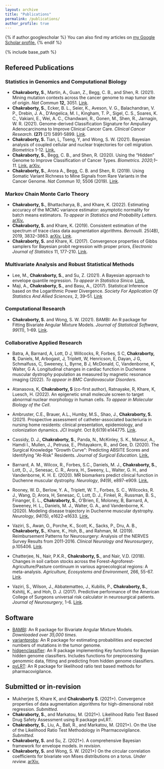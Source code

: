 ```yaml
---
layout: archive
title: "Publications"
permalink: /publications/
author_profile: true
---
```


{% if author.googlescholar %}
  You can also find my articles on <u><a href="{{author.googlescholar}}">my Google Scholar profile</a>.</u>
{% endif %}

{% include base_path %}

## Refereed Publications

### Statistics in Genomics and Computational Biology

* **Chakraborty, S**., Martin, A., Guan, Z., Begg, C. B., and Shen, R. (2021). Mining mutation contexts across the cancer genome to map tumor site of origin. *Nat Commun* **12,** 3051. [Link](https://www.nature.com/articles/s41467-021-23094-z).
* **Chakraborty, S.**, Ecker, B. L., Seier, K., Aveson, V. G., Balachandran, V. P., Drebin, J. A., D'Angelica, M. I., Kingham, T. P., Sigel, C. S., Soares, K. C., Vakiani, E., Wei, A. C., Chandwani, R., Gonen, M., Shen, R., Jarnagin, W. R. (2021). Genome-derived Classification Signature for Ampullary Adenocarcinoma to Improve Clinical Cancer Care. *Clinical Cancer Research*.  **(27)** (21) 5891-5899. [Link](https://clincancerres.aacrjournals.org/content/early/2021/09/25/1078-0432.CCR-21-1906).
* **Chakraborty, S.** Tian, L, Tseng, Y, and Wong, S. W. (2021).  Bayesian analysis of coupled cellular and nuclear trajectories for cell migration. _Biometrics_ 1-12. [Link.](https://onlinelibrary.wiley.com/doi/10.1111/biom.13468)
* **Chakraborty, S.**, Begg, C. B., and Shen, R. (2020). Using the “Hidden” Genome to Improve  Classification of Cancer Types. *Biometrics. 2020;1–11.* [Link.](https://onlinelibrary.wiley.com/doi/abs/10.1111/biom.13367) [arXiv.](https://arxiv.org/abs/2005.10779)
* **Chakraborty, S.**, Arora A., Begg, C. B. and Shen, R. (2019). Using Somatic Variant Richness to Mine Signals from Rare Variants in the Cancer Genome. *Nat Commun 10*, 5506 (2019). [Link](https://www.nature.com/articles/s41467-019-13402-z).

### Markov Chain Monte Carlo Theory

* **Chakraborty, S.**, Bhattacharya, B., and Khare, K. (2022). Estimating accuracy of the MCMC variance estimator: asymptotic normality for batch means estimators. *To appear in Statistics and Probability Letters.* [arXiv.](https://arxiv.org/abs/1911.00915)
* **Chakraborty, S.** and Khare, K. (2019).  Consistent estimation of the spectrum of trace class data augmentation algorithms. *Bernoulli.* 25(4B), 2019, 3832–3863. [arXiv.](https://arxiv.org/abs/1711.00572) [Link](https://projecteuclid.org/euclid.bj/1569398786).
* **Chakraborty, S.** and Khare, K. (2017). Convergence properties of Gibbs samplers for Bayesian probit regression with proper priors, *Electronic Journal of Statistics* 11, 177-210. [Link](https://projecteuclid.org/euclid.ejs/1485939612).

### Multivariate Analysis and Robust Statistical Methods

* Lee, M., **Chakraborty, S.**, and Su, Z. (2021). A Bayesian approach to envelope quantile regression. *To appear in Statistica Sinica.* [Link.](http://www3.stat.sinica.edu.tw/ss_newpaper/SS-2020-0109_na.pdf)
* Maji, A., **Chakraborty, S.**, and Basu, A., (2017). Statistical Inference based on the Logarithmic Power Divergence. *Society For Application Of Statistics And Allied Sciences*, 2, 39–51. [Link](http://www.sasaa.org/complete_journal/vol2__6.pdf)

### Computational Research

* **Chakraborty, S.** and Wong, S. W. (2021). BAMBI: An R package for Fitting Bivariate Angular Mixture Models. *Journal of Statistical Software*, *99*(11), 1–69. [Link](https://doi.org/10.18637/jss.v099.i11). 

### Collaborative Applied Research

* Batra, A, Barnard, A, Lott, D J, Willcocks, R, Forbes, S C, **Chakraborty, S**, Daniels, M, Arbogast, J, Triplett, W, Henricson, E, Dayan, J G, Schmalfuss, C, Sweeney, L, Byrne, B J, McDonald, C, Vandenborne, K, Walter, G A. Longitudinal changes in cardiac function in Duchenne muscular dystrophy population as measured by magnetic resonance imaging (2022). *To appear in BMC Cardiovascular Disorders*.

* Atanasova, K, **Chakraborty, S** (co-first author), Ratnayake, R, Khare, K, Luesch, H. (2022). An epigenetic small molecule screen to target abnormal nuclear morphology in human cells. *To appear in Molecular Biology of the Cell*.

* Ambruster, C.E., Brauer, A.L., Humby, M.S., Shao, J., **Chakraborty, S.** (2021).  Prospective assessment of catheter-associated bacteriuria in nursing home residents: clinical presentation, epidemiology, and colonization dynamics.  *JCI Insight.* Oct 8;6(19):e144775. [Link](https://pubmed.ncbi.nlm.nih.gov/34473649/).

* Cassidy, D. J.,  **Chakraborty, S.**, Panda, N.,  McKinley, S. K., Mansur, A., Hamdi I., Mullen,  J., Petrusa, E., Phitayakorn, R., and Gee, D. (2020). The Surgical Knowledge "Growth Curve": Predicting ABSITE Scores and Identifying "At-Risk" Residents. *Journal of Surgical Education.* [Link.](https://www.sciencedirect.com/science/article/abs/pii/S1931720420302312)

* Barnard, A. M., Wilcox, R., Forbes, S.C., Daniels, M. J., **Chakraborty, S.**, Lott, D., J., Senesac, C. R., Arora, H., Sweeny, L., Walter, G. H., and Vandenborne, K. H. E.  (2020). MR biomarkers predict clinical function in Duchenne muscular dystrophy. *Neurology*, *94*(9), e897-e909. [Link.](https://www.ncbi.nlm.nih.gov/pmc/articles/PMC7238941/)

* Rooney, W. D., Berlow, Y. A., Triplett, W. T., Forbes, S. C., Willcocks, R. J., Wang, D, Arora, H, Senesac, C, Lott, D. J., Finkel, R.,  Russman, B. S., Finanger, E. L., **Chakraborty, S.**, O’Brien, E, Moloney, B, Barnard, A, Sweeney, H. L., Daniels, M. J., Walter, G. A., and Vandenborne, K.  (2020). Modeling disease trajectory in Duchenne muscular dystrophy. *Neurology*, *94*(15), e1622-e1633. [Link.](https://pubmed.ncbi.nlm.nih.gov/32184340/)

* Vaziri, S., Awan, O., Porche, K., Scott, K., Sacks, P., Dru, A. B., **Chakraborty, S.**, Khare, K., Hoh, B., and Rahman, M. (2019). Reimbursement Patterns for Neurosurgery: Analysis of the NERVES Survey Results from 2011-2016.  *Clinical Neurology and Neurosurgery*, p.105406. [Link](https://www.ncbi.nlm.nih.gov/pubmed/31302381).

* Chatterjee, N., Nair, P.K.R., **Chakraborty, S.**, and Nair, V.D. (2018). Changes in soil carbon stocks across the Forest-Agroforest-Agriculture/Pasture continuum in various agroecological regions: A meta-analysis. *Agriculture, Ecosystems and Environment*, 266, 55-67. [Link](https://www.sciencedirect.com/science/article/abs/pii/S0167880918302913).

* Vaziri, S., Wilson, J., Abbatematteo, J., Kubilis, P., **Chakraborty, S.**, Kshitij, K., and Hoh, D. J. (2017). Predictive performance of the American College of Surgeons universal risk calculator in neurosurgical patients. *Journal of Neurosurgery*, 1-6. [Link](https://www.ncbi.nlm.nih.gov/pubmed/28452615).

## Software

* [BAMBI](https://cran.r-project.org/web/packages/BAMBI/index.html): An R package for Bivariate Angular Mixture Models. *Downloaded over 35,000 times.*
* [variantprobs](https://github.com/c7rishi/variantprobs): An R package for estimating probabilities and expected numbers of mutations in the tumor genome.
* [hidgenclassifier](https://github.com/c7rishi/hidgenclassifier): An R package implementing Key functions for Bayesian hidden genome classifiers.  Includes functions for preprocessing genommic data, fitting and predicting from hidden genome classifiers.
* [pvLRT](https://github.com/c7rishi/pvLRT): An R package for likelihood ratio test based methods for pharmacovigilance. 

## Submitted or in-revision

* Mukherjee S, Khare K, and **Chakraborty S**. (2021+). Convergence properties of data augmentation algorithms for high-dimensional robit regression. *Submitted.* 
* **Chakraborty, S.**, and Markatou, M. (2021+). Likelihood Ratio Test Based Drug Safety Assessment using R package pvLRT.
* **Chakraborty, S.**, Liu, A., Ball, R., and Markatou, M. (2021+). On the Use of the Likelihood Ratio Test Methodology in Pharmacovigilance. *Submitted.*
* **Chakraborty, S.** and Su, Z. (2021+). A comprehensive Bayesian framework for envelope models. *In revision*.
* **Chakraborty, S.** and Wong, S. W. (2021+) On the circular correlation coefficients for bivariate von Mises distributions on a torus. *Under review.* [arXiv.](https://arxiv.org/abs/1804.08553)